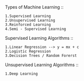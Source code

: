Types of Machine Learning :: 

    1.Supervised Learning
    2.Unsupervised Learning
    3.Reinforced Learning
    4.Semi - Supervised Learning

Supervised Learning Algorithms ::

    1.Linear Regression --> y = mx + c
    2.Logistic Regression
    3.Decision Trees / Random Forerst

Unsupervised Learning Algorithms ::

    1.Deep Learning